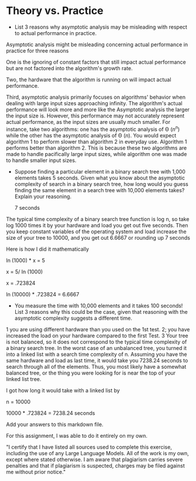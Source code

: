 # Theory vs. Practice

- List 3 reasons why asymptotic analysis may be misleading with respect to
  actual performance in practice.

Asymptotic analysis might be misleading concerning actual performance in practice for three reasons 

One is the ignoring of constant factors that still impact actual performance but are not factored into the algorithm's growth rate.

Two, the hardware that the algorithm is running on will impact actual performance.

Third, asymptotic analysis primarily focuses on algorithms' behavior when dealing with large input sizes approaching infinity.  The algorithm's actual performance will look more and more like the Asymptotic analysis the larger the input size is. However, this performance may not accurately represent actual performance, as the input sizes are usually much smaller. For instance, take two algorithms: one has the asymptotic analysis of Θ ($n^n$) while the other has the asymptotic analysis of Θ ($n$). You would expect algorithm 1 to perform slower than algorithm 2 in everyday use. Algorithm 1 performs better than algorithm 2. This is because these two algorithms are made to handle pacifically large input sizes, while algorithm one was made to handle smaller input sizes.






- Suppose finding a particular element in a binary search tree with 1,000
  elements takes 5 seconds. Given what you know about the asymptotic complexity
  of search in a binary search tree, how long would you guess finding the same
  element in a search tree with 10,000 elements takes? Explain your reasoning.

  7 seconds

The typical time complexity of a binary search tree function is log n, so take log 1000 times it by your hardware and load you get out five seconds. Then you keep constant variables of the operating system and load increase the size of your tree to 10000, and you get out 6.6667 or rounding up 7 seconds

Here is how I did it mathematically

ln (1000) * x = 5 

x = 5/  ln (1000)

x = .723824

ln (10000) *  .723824 = 6.6667


- You measure the time with 10,000 elements and it takes 100 seconds! List 3
  reasons why this could be the case, given that reasoning with the asymptotic
  complexity suggests a different time.

1 you are using different hardware than you used on the 1st test. 2; you have increased the load on your hardware compared to the first Test.
3 Your tree is not balanced, so it does not correspond to the typical time complexity of a binary search tree. In the worst case of an unbalanced tree, you turned it into a linked list with a search time complexity of n. Assuming you have the same hardware and load as last time, it would take you 7238.24 seconds to search through all of the elements. Thus, you most likely have a somewhat balanced tree, or the thing you were looking for is near the top of your linked list tree.

I got how long it would take with a linked list by

n = 10000

10000 * .723824  = 7238.24 seconds


Add your answers to this markdown file.

For this assignment, I was able to do it entirely on my own.

"I certify that I have listed all sources used to complete this exercise, including the use of any Large Language Models. All of the work is my own, except where stated otherwise. I am aware that plagiarism carries severe penalties and that if plagiarism is suspected, charges may be filed against me without prior notice."
